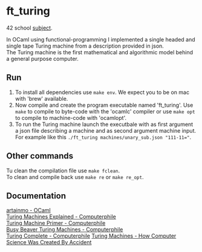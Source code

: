 # ft_turing
42 school [subject](https://cdn.intra.42.fr/pdf/pdf/60874/en.subject.pdf).

In OCaml using functional-programming I implemented a single headed and single tape Turing machine from a description provided in json.<br>
The Turing machine is the first mathematical and algorithmic model behind a general purpose computer.

## Run
1. To install all dependencies use `make env`. We expect you to be on mac with 'brew' available.
2. Now compile and create the program executable named 'ft_turing'. Use `make` to compile to byte-code with the 'ocamlc' compiler or use `make opt` to compile to machine-code with 'ocamlopt'.
3. To run the Turing machine launch the executbale with as first argument a json file describing a machine and as second argument machine input. For example like this `./ft_turing machines/unary_sub.json "111-11="`.

## Other commands
Tu clean the compilation file use `make fclean`.<br>
To clean and compile back use `make re` or `make re_opt`.

## Documentation
[artainmo - OCaml](https://github.com/artainmo/general-programming/tree/main/languages/OCaml)<br>
[Turing Machines Explained - Computerphile](https://www.youtube.com/watch?v=dNRDvLACg5Q)<br>
[Turing Machine Primer - Computerphile](https://www.youtube.com/watch?v=DILF8usqp7M)<br>
[Busy Beaver Turing Machines - Computerphile](https://www.youtube.com/watch?v=CE8UhcyJS0I)<br>
[Turing Complete - Computerphile](https://www.youtube.com/watch?v=RPQD7-AOjMI)
[Turing Machines - How Computer Science Was Created By Accident](https://www.youtube.com/watch?v=PLVCscCY4xI)

